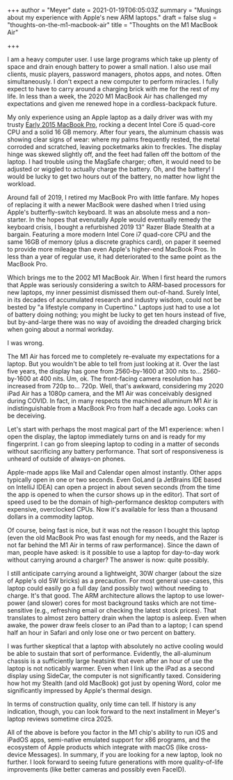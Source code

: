 +++
author = "Meyer"
date = 2021-01-19T06:05:03Z
summary = "Musings about my experience with Apple's new ARM laptops."
draft = false
slug = "thoughts-on-the-m1-macbook-air"
title = "Thoughts on the M1 MacBook Air"

+++


I am a heavy computer user. I use large programs which take up plenty of space and drain enough battery to power a small nation. I also use mail clients, music players, password managers, photos apps, and notes. Often simultaneously. I don't expect a new computer to perform miracles. I fully expect to have to carry around a charging brick with me for the rest of my life. In less than a week, the 2020 M1 MacBook Air has challenged my expectations and given me renewed hope in a cordless-backpack future.

My only experience using an Apple laptop as a daily driver was with my trusty [Early 2015 MacBook Pro](https://support.apple.com/kb/sp715?locale=en_US), rocking a decent Intel Core i5 quad-core CPU and a solid 16 GB memory. After four years, the aluminum chassis was showing clear signs of wear: where my palms frequently rested, the metal corroded and scratched, leaving pocketmarks akin to freckles. The display hinge was skewed slightly off, and the feet had fallen off the bottom of the laptop. I had trouble using the MagSafe charger; often, it would need to be adjusted or wiggled to actually charge the battery. Oh, and the battery! I would be lucky to get two hours out of the battery, no matter how light the workload.

Around fall of 2019, I retired my MacBook Pro with little fanfare. My hopes of replacing it with a newer MacBook were dashed when I tried using Apple's butterfly-switch keyboard. It was an absolute mess and a non-starter. In the hopes that evenutally Apple would eventually remedy the keyboard crisis, I bought a refurbished 2019 13" Razer Blade Stealth at a bargain. Featuring a more modern Intel Core i7 quad-core CPU and the same 16GB of memory (plus a discrete graphics card), on paper it seemed to provide more mileage than even Apple's higher-end MacBook Pros. In less than a year of regular use, it had deteriorated to the same point as the MacBook Pro.

Which brings me to the 2002 M1 MacBook Air. When I first heard the rumors that Apple was seriously considering a switch to ARM-based processors for new laptops, my inner pessimist dismissed them out-of-hand. Surely Intel, in its decades of accumulated research and industry wisdom, could not be bested by "a lifestyle company in Cupertino." Laptops just had to use a lot of battery doing nothing; you might be lucky to get ten hours instead of five, but by-and-large there was no way of avoiding the dreaded charging brick when going about a normal workday.

I was wrong.

The M1 Air has forced me to completely re-evaluate my expectations for a laptop. But you wouldn't be able to tell from just looking at it. Over the last five years, the display has gone from 2560-by-1600 at 300 nits to... 2560-by-1600 at 400 nits. Um, ok. The front-facing camera resolution has increased from 720p to... 720p. Well, that's awkward, considering my 2020 iPad Air has a 1080p camera, and the M1 Air was conceivably designed during COVID. In fact, in many respects the machined alluminum M1 Air is indistinguishable from a MacBook Pro from half a decade ago. Looks can be deceiving.

Let's start with perhaps the most magical part of the M1 experience: when I open the display, the laptop immediately turns on and is ready for my fingerprint. I can go from sleeping laptop to coding in a matter of seconds without sacrificing any battery performance. That sort of responsiveness is unheard of outside of always-on phones.

Apple-made apps like Mail and Calendar open almost instantly. Other apps typically open in one or two seconds. Even GoLand (a JetBrains IDE based on IntelliJ IDEA) can open a project in about seven seconds (from the time the app is opened to when the cursor shows up in the editor). That sort of speed used to be the domain of high-performance desktop computers with expensive, overclocked CPUs. Now it's available for less than a thousand dollars in a commodity laptop.

Of course, being fast is nice, but it was not the reason I bought this laptop (even the old MacBook Pro was fast enough for my needs, and the Razer is not far behind the M1 Air in terms of raw performance). Since the dawn of man, people have asked: is it possible to use a laptop for day-to-day work without carrying around a charger? The answer is now: quite possibly.

I still anticipate carrying around a lightweight, 30W charger (about the size of Apple's old 5W bricks) as a precaution. For most general use-cases, this laptop could easily go a full day (and possibly two) without needing to charge. It's that good. The ARM architecture allows the laptop to use lower-power (and slower) cores for most background tasks which are not time-sensitive (e.g., refreshing email or checking the latest stock prices). That translates to almost zero battery drain when the laptop is asleep. Even when awake, the power draw feels closer to an iPad than to a laptop; I can spend half an hour in Safari and only lose one or two percent on battery.

I was further skeptical that a laptop with absolutely no active cooling would be able  to sustain that sort of performance. Evidently, the all-aluminum chassis is a sufficiently large heatsink that even after an hour of use the laptop is not noticably warmer. Even when I link up the iPad as a second display using SideCar, the computer is not significantly taxed. Considering how hot my Stealth (and old MacBook) got just by opening Word, color me significantly impressed by Apple's thermal design.

In terms of construction quality, only time can tell. If history is any indication, though, you can look forward to the next installment in Meyer's laptop reviews sometime circa 2025.

All of the above is before you factor in the M1 chip's ability to run iOS and iPadOS apps, semi-native emulated support for x86 programs, and the ecosystem of Apple products which integrate with macOS (like cross-device Messages). In summary, if you are looking for a new laptop, look no further. I look forward to seeing future generations with more quality-of-life improvements (like better cameras and possibly even FaceID).

